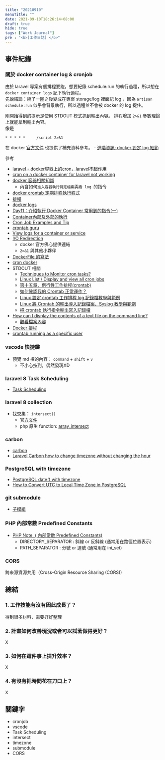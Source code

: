 ```yaml
---
title: "20210910"
menuTitle: ""
date: 2021-09-10T18:26:14+08:00
draft: true
hide: true
tags: ["Work Journal"]
pre : "<b>[工作日誌] </b>"
---
```

## 事件紀錄

### 關於 docker container log & cronjob
由於 laravel 專案有個排程要跑，想要紀錄 schedule:run 的執行過程，所以想在
`docker container logs` 記下執行過程。  
先說結論：繞了一圈之後變成在專案 storage/log 裡面記 log ，因為 `artisan schedule:run` 似乎會背景執行，所以過程並不會被 docker 的 log 捉住。  

剛開始得到的提示是使用 STDOUT 模式抓到輸出內容。
排程增加 `2>&1` 參數理論上就能拿到輸出內容。  
像是  
```shell
* * * * *     /script 2>&1
```
在 docker [官方文件](https://docs.docker.com/config/containers/logging/) 也提供了補充資料參考。
    - [進階資訊: docker 設定 log 細節](https://docs.docker.com/config/containers/logging/configure/)

參考
- [laravel - docker容器上的cron，laravel不起作用](https://www.coder.work/article/6353986)
- [cron on a docker container for laravel not working](https://stackoverflow.com/questions/44190273/cron-on-a-docker-container-for-laravel-not-working)
- [docker 容器相關知識](https://kejyuntw.gitbooks.io/docker-learning-notes/content/container/container-run.html)
    - 內含如何`進入容器執行特定檔案`與`看 log `的指令
- [docker crontab 定期排程執行程式](https://dev.kejyun.com/article/2021/08/docker-crontab/)
- [排程](https://ubuntu-for-newbie.kejyun.com/docs/system/crontab-schedule/)
- [docker logs](https://stevenitlife.blogspot.com/2018/02/docker-logs.html)
- [Day11：介紹執行 Docker Container 常用到的指令(一)](https://ithelp.ithome.com.tw/articles/10191634)
- [Container內部及外部的執行](https://joshhu.gitbooks.io/dockercommands/content/Containers/IntoContainers.html)
- [Cron Job Examples and Tip](https://www.devdungeon.com/content/cron-job-examples-and-tip)
- [crontab guru](https://crontab.guru/examples.html)
- [View logs for a container or service](https://docs.docker.com/config/containers/logging/)
- [I/O Redirection](https://tldp.org/LDP/abs/html/io-redirection.html)
    - docker 官方佛心提供連結
    - `2>&1` 與其他小夥伴
- [DockerFile 的寫法](https://github.com/nginxinc/docker-nginx/blob/8921999083def7ba43a06fabd5f80e4406651353/mainline/jessie/Dockerfile#L21-L23)
- [cron docker](https://gist.github.com/mowings/59790ae930accef486bfb9a417e9d446)
- STDOUT 相關
    - [Techniques to Monitor cron tasks?](https://serverfault.com/questions/33145/techniques-to-monitor-cron-tasks)
    - [Linux List / Display and view all cron jobs](https://www.cyberciti.biz/faq/linux-show-what-cron-jobs-are-setup/)
    - [第十五章、例行性工作排程(crontab)](http://linux.vbird.org/linux_basic/0430cron.php)
    - [如何確認我的 Crontab 正常運作？](https://coder.tw/?p=7284)
    - [Linux 設定 crontab 工作排程 log 記錄檔教學與範例](https://officeguide.cc/linux-crontab-output-log-tutorial-examples/)
    - [Linux 將 Crontab 的輸出導入記錄檔案、Syslog 教學與範例](https://officeguide.cc/linux-redirect-crontab-output-to-log-files-syslog-tutorial-examples/)
    - [把 crontab 執行指令輸出寫入記錄檔](https://www.opencli.com/linux/crontab-output-to-log)
- [How can I display the contents of a text file on the command line?](https://unix.stackexchange.com/questions/86321/how-can-i-display-the-contents-of-a-text-file-on-the-command-line)
    - [觀看檔案內容](https://dywang.csie.cyut.edu.tw/dywang/linuxSystem/node36.html)
- [Docker 排程](https://laravel-for-newbie.kejyun.com/zh/advanced/scheduling/docker/)
- [crontab running as a specific user](https://serverfault.com/questions/352835/crontab-running-as-a-specific-user)

### vscode 快捷鍵
- 預覽 md 檔的內容： `command` + `shift` + `v`
    - 不小心按到，偶然發現XD

### laravel 8 Task Scheduling
- [Task Scheduling](https://laravel.com/docs/8.x/scheduling#defining-schedules)

### laravel 8 collection
- 找交集： `intersect()`
    - [官方文件](https://laravel.com/docs/8.x/collections#method-intersect)
    - php 原生 function: [array_intersect](https://www.php.net/manual/en/function.array-intersect.php)

### carbon
- [carbon](https://carbon.nesbot.com/docs/)
- [Laravel Carbon how to change timezone without changing the hour](https://stackoverflow.com/questions/45870577/laravel-carbon-how-to-change-timezone-without-changing-the-hour)
### PostgreSQL with timezone

- [PostgreSQL date() with timezone](https://stackoverflow.com/questions/11126037/postgresql-date-with-timezone)
- [How to Convert UTC to Local Time Zone in PostgreSQL](https://popsql.com/learn-sql/postgresql/how-to-convert-utc-to-local-time-zone-in-postgresql)

### git submodule
- [子模組](https://kejyuntw.gitbooks.io/git-learning-note/content/submodule/submodule-README.html)

### PHP 內部常數 Predefined Constants
- [PHP Note. ( 內部常數 Predefined Constants)](http://72note.blogspot.com/2013/05/php-predefined-constants.html)
    - DIRECTORY_SEPARATOR : 斜線 or 反斜線 (通常用在路徑位置表示)
    - PATH_SEPARATOR : 分號 or 逗號 (通常用在 ini_set)

### CORS
跨來源資源共用（Cross-Origin Resource Sharing (CORS))
## 總結

### 1. 工作技能有沒有因此成長了？

得到很多材料，需要好好整理

### 2. 計畫如何改善現況或者可以試著做得更好？

X

### 3. 如何在這件事上提升效率？

X

### 4. 有沒有把時間花在刀口上？

X


## 關鍵字

- cronjob
- vscode
- Task Scheduling
- intersect
- timezone
- submodule
- CORS
